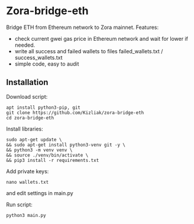 # Zora-bridge-eth
Bridge ETH from Ethereum network to Zora mainnet. Features:
- check current gwei gas price in Ethereum network and wait for lower if needed.
- write all success and failed wallets to files failed_wallets.txt / success_wallets.txt
- simple code, easy to audit

## Installation

Download script:
```
apt install python3-pip, git
git clone https://github.com/Kizliak/zora-bridge-eth
cd zora-bridge-eth
```
Install libraries:
```
sudo apt-get update \
&& sudo apt-get install python3-venv git -y \
&& python3 -m venv venv \
&& source ./venv/bin/activate \
&& pip3 install -r requirements.txt
```

Add private keys:
```
nano wallets.txt
```
and edit settings in main.py

Run script:
```
python3 main.py
```
